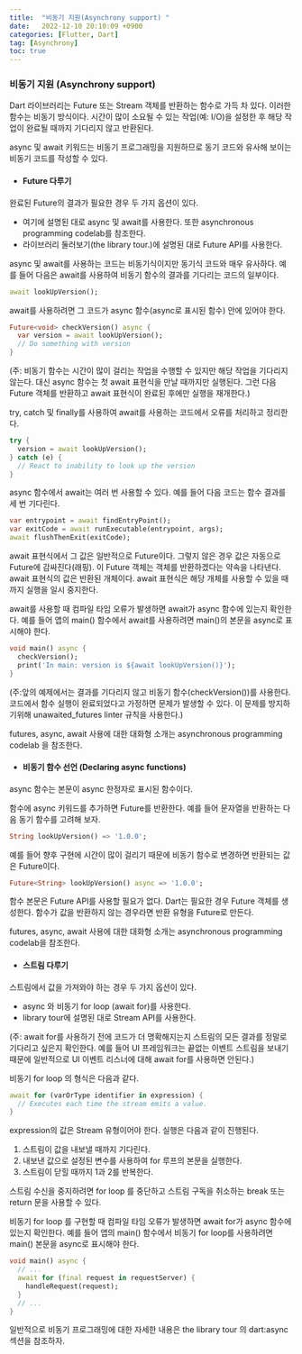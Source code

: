 ```yaml
---
title:  "비동기 지원(Asynchrony support) "  
date:   2022-12-10 20:10:09 +0900
categories: [Flutter, Dart]
tag: [Asynchrony]
toc: true
---
```

### 비동기 지원 (Asynchrony support)

Dart 라이브러리는 Future 또는 Stream 객체를 반환하는 함수로 가득 차 있다. 이러한 함수는 비동기 방식이다. 시간이 많이 소요될 수 있는 작업(예: I/O)을 설정한 후 해당 작업이 완료될 때까지 기다리지 않고 반환된다.

async 및 await 키워드는 비동기 프로그래밍을 지원하므로 동기 코드와 유사해 보이는 비동기 코드를 작성할 수 있다.

- #### Future 다루기

완료된 Future의 결과가 필요한 경우 두 가지 옵션이 있다.

- 여기에 설명된 대로 async 및 await를 사용한다. 또한  asynchronous programming codelab를 참조한다. 
- 라이브러리 둘러보기(the library tour.)에 설명된 대로 Future API를 사용한다.


async 및 await를 사용하는 코드는 비동기식이지만 동기식 코드와 매우 유사하다. 예를 들어 다음은 await를 사용하여 비동기 함수의 결과를 기다리는 코드의 일부이다.

``` dart
await lookUpVersion();
```

await를 사용하려면 그 코드가 async 함수(async로 표시된 함수) 안에 있어야 한다.

``` dart
Future<void> checkVersion() async {
  var version = await lookUpVersion();
  // Do something with version
}
```
(주: 비동기 함수는 시간이 많이 걸리는 작업을 수행할 수 있지만 해당 작업을 기다리지 않는다. 대신 async 함수는 첫 await 표현식을 만날 때까지만 실행된다. 그런 다음 Future 객체를 반환하고 await 표현식이 완료된 후에만 실행을 재개한다.)

try, catch 및 finally를 사용하여 await를 사용하는 코드에서 오류를 처리하고 정리한다.

``` dart
try {
  version = await lookUpVersion();
} catch (e) {
  // React to inability to look up the version
}
```

async 함수에서 await는 여러 번 사용할 수 있다. 예를 들어 다음 코드는 함수 결과를 세 번 기다린다.

``` dart
var entrypoint = await findEntryPoint();
var exitCode = await runExecutable(entrypoint, args);
await flushThenExit(exitCode);
```

await 표현식에서 그 값은 일반적으로 Future이다. 그렇지 않은 경우 값은 자동으로 Future에 감싸진다(래핑). 이 Future 객체는 객체를 반환하겠다는 약속을 나타낸다. await 표현식의 값은 반환된 개체이다. await 표현식은 해당 개체를 사용할 수 있을 때까지 실행을 일시 중지한다.

await를 사용할 때 컴파일 타임 오류가 발생하면 await가 async 함수에 있는지 확인한다. 예를 들어 앱의 main() 함수에서 await를 사용하려면 main()의 본문을 async로 표시해야 한다.

``` dart
void main() async {
  checkVersion();
  print('In main: version is ${await lookUpVersion()}');
}
```
(주:앞의 예제에서는 결과를 기다리지 않고 비동기 함수(checkVersion())를 사용한다. 코드에서 함수 실행이 완료되었다고 가정하면 문제가 발생할 수 있다. 이 문제를 방지하기위해 unawaited_futures linter 규칙을 사용한다.)

futures, async, await 사용에 대한 대화형 소개는 asynchronous programming codelab 을 참조한다.

- #### 비동기 함수 선언 (Declaring async functions)

async 함수는 본문이 async 한정자로 표시된 함수이다.

함수에 async 키워드를 추가하면 Future를 반환한다. 예를 들어 문자열을 반환하는 다음 동기 함수를 고려해 보자.

``` dart
String lookUpVersion() => '1.0.0';
```

예를 들어 향후 구현에 시간이 많이 걸리기 때문에 비동기 함수로 변경하면 반환되는 값은 Future이다.
``` dart
Future<String> lookUpVersion() async => '1.0.0';
```
함수 본문은 Future API를 사용할 필요가 없다. Dart는 필요한 경우 Future 객체를 생성한다. 함수가  값을 반환하지 않는 경우라면 반환 유형을 Future<void>로 만든다.

futures, async, await 사용에 대한 대화형 소개는 asynchronous programming codelab을 참조한다.


- #### 스트림 다루기 

스트림에서 값을 가져와야 하는 경우 두 가지 옵션이 있다.

- async 와 비동기 for loop (await for)를 사용한다.
-  library tour에 설명된 대로 Stream API를 사용한다.

(주: await for를 사용하기 전에 코드가 더 명확해지는지 스트림의 모든 결과를 정말로 기다리고 싶은지 확인한다. 예를 들어 UI 프레임워크는 끝없는 이벤트 스트림을 보내기 때문에 일반적으로 UI 이벤트 리스너에 대해 await for를 사용하면 안된다.)

비동기 for loop 의 형식은 다음과 같다.

``` dart
await for (varOrType identifier in expression) {
  // Executes each time the stream emits a value.
}
```
expression의 값은 Stream 유형이어야 한다. 실행은 다음과 같이 진행된다.

1. 스트림이 값을 내보낼 때까지 기다린다.
2. 내보낸 값으로 설정된 변수를 사용하여 for 루프의 본문을 실행한다.
3. 스트림이 닫힐 때까지 1과 2를 반복한다.

스트림 수신을 중지하려면 for loop 를 중단하고 스트림 구독을 취소하는 break 또는 return 문을 사용할 수 있다.

비동기 for loop 를 구현할 때 컴파일 타임 오류가 발생하면 await for가 async 함수에 있는지 확인한다. 예를 들어 앱의 main() 함수에서 비동기 for loop를 사용하려면 main() 본문을 async로 표시해야 한다.

``` dart
void main() async {
  // ...
  await for (final request in requestServer) {
    handleRequest(request);
  }
  // ...
}
```
일반적으로 비동기 프로그래밍에 대한 자세한 내용은 the library tour 의 dart:async 섹션을 참조하자.
